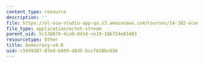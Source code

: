 ```yaml
---
content_type: resource
description: ''
file: https://ol-ocw-studio-app-qa.s3.amazonaws.com/courses/14-382-econometrics-spring-2017/c503938707edb899d8d5bccf810bc826_Democracy-v4.R
file_type: application/octet-stream
parent_uid: 5c138074-4ca9-843d-ce19-106724e03403
resourcetype: Other
title: Democracy-v4.R
uid: c5039387-07ed-b899-d8d5-bccf810bc826
---
```

